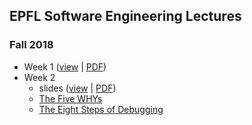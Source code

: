 ## EPFL Software Engineering Lectures

### Fall 2018

- Week 1 ([view](https://drive.google.com/file/d/11ovE6f6DB6cMVDOeRGY71GTvUDXb_foJ/view) | [PDF](https://drive.google.com/uc?id=11ovE6f6DB6cMVDOeRGY71GTvUDXb_foJ&export=download))
- Week 2
  - slides ([view](https://drive.google.com/file/d/1wR31NHgRFgIWCF10I6HWo3bSM331HCtH/view) | [PDF](https://drive.google.com/open?id=1wR31NHgRFgIWCF10I6HWo3bSM331HCtH?export=download))
  - [The Five WHYs](5why)
  - [The Eight Steps of Debugging](debugging)